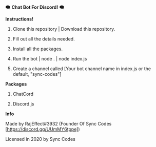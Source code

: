 🗨️ **Chat Bot For Discord!** 🗨️


**Instructions!**

1) Clone this repository | Download this repository.

2) Fill out all the details needed.

3) Install all the packages.

4) Run the bot | node . | node index.js

5) Create a channel called [Your bot channel name in index.js or the default, "sync-codes"]

**Packages**

1) ChatCord

2) Discord.js

**Info**

Made by RajEffect#3932 (Founder Of Sync Codes [https://discord.gg/UUmMY6tppe])

Licensed in 2020 by Sync Codes